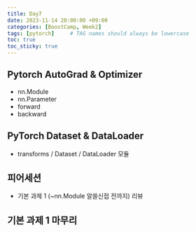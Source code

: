 ```yaml
---
title: Day7
date: 2023-11-14 20:00:00 +09:00
categories: [BoostCamp, Week2]
tags: [pytorch]     # TAG names should always be lowercase
toc: true
toc_sticky: true
---
```


## Pytorch AutoGrad & Optimizer
- nn.Module
- nn.Parameter
- forward
- backward

## PyTorch Dataset & DataLoader
- transforms / Dataset / DataLoader 모듈

## 피어세션
- 기본 과제 1 (~nn.Module 알쓸신접 전까지) 리뷰

## 기본 과제 1 마무리
